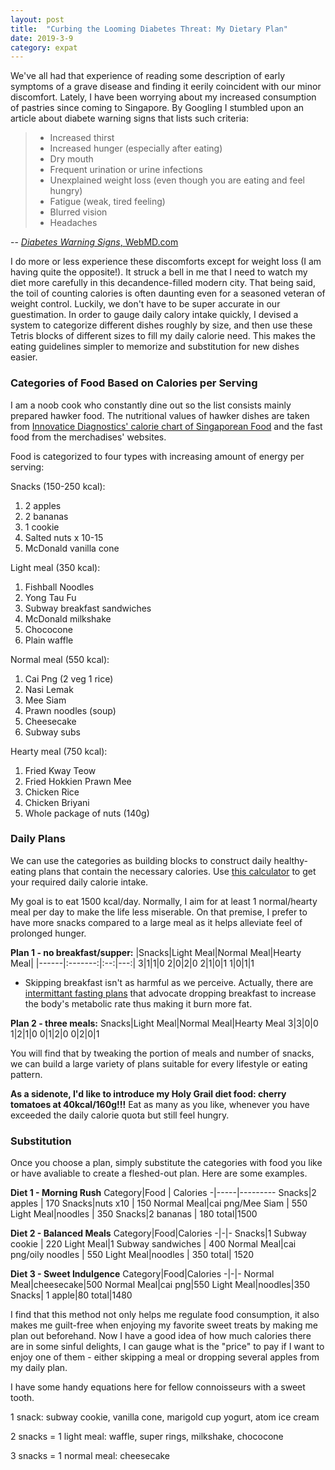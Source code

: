 ```yaml
---
layout: post
title:  "Curbing the Looming Diabetes Threat: My Dietary Plan"
date: 2019-3-9
category: expat
---
```


We've all had that experience of reading some description of early symptoms of a grave disease and finding it eerily coincident with our minor discomfort. Lately, I have been worrying about my increased consumption of pastries since coming to Singapore. By Googling I stumbled upon an article about diabete warning signs that lists such criteria:
> * Increased thirst
> * Increased hunger (especially after eating)
> * Dry mouth
> * Frequent urination or urine infections
> * Unexplained weight loss (even though you are eating and feel hungry)
> * Fatigue (weak, tired feeling)
> * Blurred vision
> * Headaches

-- [_Diabetes Warning Signs_, WebMD.com](https://www.webmd.com/diabetes/diabetes-warning-signs) 

I do more or less experience these discomforts except for weight loss (I am having quite the opposite!). It struck a bell in me that I need to watch my diet more carefully in this decandence-filled modern city. That being said, the toil of counting calories is often daunting even for a seasoned veteran of weight control. Luckily, we don't have to be super accurate in our guestimation. In order to gauge daily calory intake quickly, I devised a system to categorize different dishes roughly by size, and then use these Tetris blocks of different sizes to fill my daily calorie need. This makes the eating guidelines simpler to memorize and substitution for new dishes easier.

### Categories of Food Based on Calories per Serving
I am a noob cook who constantly dine out so the list consists mainly prepared hawker food. The nutritional values of hawker dishes are taken from [Innovatice Diagnostics' calorie chart of Singaporean Food](http://www.innovativelab.com.sg/wp-content/uploads/2016/03/IDPL-FOOD-CALORIE-CHART-1.pdf) and the fast food from the merchadises' websites.

Food is categorized to four types with increasing amount of energy per serving:

Snacks (150-250 kcal):
1. 2 apples
2. 2 bananas
3. 1 cookie
4. Salted nuts x 10-15
5. McDonald vanilla cone

Light meal (350 kcal):
1. Fishball Noodles
2. Yong Tau Fu
3. Subway breakfast sandwiches
3. McDonald milkshake
4. Chococone
4. Plain waffle

Normal meal (550 kcal):
1. Cai Png (2 veg 1 rice)
2. Nasi Lemak
3. Mee Siam
4. Prawn noodles (soup)
5. Cheesecake
6. Subway subs

Hearty meal (750 kcal):
1. Fried Kway Teow
2. Fried Hokkien Prawn Mee
3. Chicken Rice
4. Chicken Briyani
5. Whole package of nuts (140g)


### Daily Plans
We can use the categories as building blocks to construct daily healthy-eating plans that contain the necessary calories. Use [this calculator](https://www.calculator.net/calorie-calculator.html) to get your  required daily calorie intake.

My goal is to eat 1500 kcal/day. Normally, I aim for at least 1 normal/hearty meal per day to make the life less miserable. On that premise, I prefer to have more snacks compared to a large meal as it helps alleviate feel of prolonged hunger.

**Plan 1 - no breakfast/supper:**
|Snacks|Light Meal|Normal Meal|Hearty Meal|
|------|:-------:|:--:|---:|
3|1|1|0
2|0|2|0
2|1|0|1
1|0|1|1
* Skipping breakfast isn't as harmful as we perceive. Actually, there are [intermittant fasting plans](https://www.healthline.com/nutrition/intermittent-fasting-guide#methods) that advocate dropping breakfast to increase the body's metabolic rate thus making it burn more fat.

**Plan 2 - three meals:**
Snacks|Light Meal|Normal Meal|Hearty Meal
3|3|0|0
1|2|1|0
0|1|2|0
0|2|0|1

You will find that by tweaking the portion of meals and number of snacks, we can build a large variety of plans suitable for every lifestyle or eating pattern. 

**As a sidenote, I'd like to introduce my Holy Grail diet food: cherry tomatoes at 40kcal/160g!!!** Eat as many as you like, whenever you have exceeded the daily calorie quota but still feel hungry.

### Substitution
Once you choose a plan, simply substitute the categories with food you like or have avaliable to create a fleshed-out plan. Here are some examples.

**Diet 1 - Morning Rush**
Category|Food | Calories
-|-----|---------
Snacks|2 apples | 170
Snacks|nuts x10 | 150
Normal Meal|cai png/Mee Siam | 550
Light Meal|noodles | 350
Snacks|2 bananas | 180
total|1500

**Diet 2 - Balanced Meals**
Category|Food|Calories
-|-|-
Snacks|1 Subway cookie | 220
Light Meal|1 Subway sandwiches | 400
Normal Meal|cai png/oily noodles | 550
Light Meal|noodles | 350
total| 1520


**Diet 3 - Sweet Indulgence**
Category|Food|Calories
-|-|-
Normal Meal|cheesecake|500
Normal Meal|cai png|550
Light Meal|noodles|350
Snacks| 1 apple|80
total|1480

I find that this method not only helps me regulate food consumption, it also makes me guilt-free when enjoying my favorite sweet treats by making me plan out beforehand. Now I have a good idea of how much calories there are in some sinful delights, I can gauge what is the "price" to pay if I want to enjoy one of them - either skipping a meal or dropping several apples from my daily plan.

I have some handy equations here for fellow connoisseurs with a sweet tooth.

1 snack: subway cookie, vanilla cone, marigold cup yogurt, atom ice cream

2 snacks = 1 light meal: waffle, super rings, milkshake, chococone

3 snacks = 1 normal meal: cheesecake